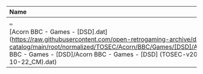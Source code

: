 |Name|Size|
|:---|---:|
|[..](../index.html)|DIR|
|[Acorn BBC - Games - [DSD].dat](https://raw.githubusercontent.com/open-retrogaming-archive/dat-catalog/main/root/normalized/TOSEC/Acorn/BBC/Games/[DSD]/Acorn BBC - Games - [DSD]/Acorn BBC - Games - [DSD] (TOSEC-v2013-10-22_CM).dat)|6809|
